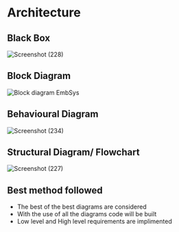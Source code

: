 # Architecture

## Black Box
![Screenshot (228)](https://user-images.githubusercontent.com/42509490/155834819-0c1687c7-6275-4996-bb24-75e96938209d.png)

## Block Diagram
![Block diagram EmbSys](https://user-images.githubusercontent.com/42509490/155851913-80f8209c-56d9-49de-9527-1ebc872fb3ea.png)

## Behavioural Diagram
![Screenshot (234)](https://user-images.githubusercontent.com/42509490/155850272-b0eb14c9-2436-4bd5-8e20-079416ba0c8a.png)

## Structural Diagram/ Flowchart
![Screenshot (227)](https://user-images.githubusercontent.com/42509490/155833154-4395fcd1-1a22-4737-9e90-5f9fa67c6042.png)

## Best method followed
* The best of the best diagrams are considered
* With the use of all the diagrams code will be built
* Low level and High level requirements are implimented
